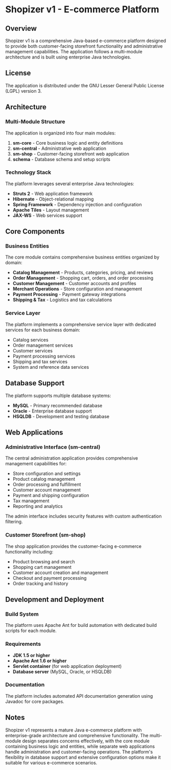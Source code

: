 # Shopizer v1 - E-commerce Platform

## Overview

Shopizer v1 is a comprehensive Java-based e-commerce platform designed to provide both customer-facing storefront functionality and administrative management capabilities. The application follows a multi-module architecture and is built using enterprise Java technologies.

## License

The application is distributed under the GNU Lesser General Public License (LGPL) version 3.

## Architecture

### Multi-Module Structure

The application is organized into four main modules:

1. **sm-core** - Core business logic and entity definitions 
2. **sm-central** - Administrative web application
3. **sm-shop** - Customer-facing storefront web application
4. **schema** - Database schema and setup scripts

### Technology Stack

The platform leverages several enterprise Java technologies:

- **Struts 2** - Web application framework
- **Hibernate** - Object-relational mapping
- **Spring Framework** - Dependency injection and configuration
- **Apache Tiles** - Layout management
- **JAX-WS** - Web services support

## Core Components

### Business Entities

The core module contains comprehensive business entities organized by domain:

- **Catalog Management** - Products, categories, pricing, and reviews
- **Order Management** - Shopping cart, orders, and order processing
- **Customer Management** - Customer accounts and profiles
- **Merchant Operations** - Store configuration and management
- **Payment Processing** - Payment gateway integrations
- **Shipping & Tax** - Logistics and tax calculations

### Service Layer

The platform implements a comprehensive service layer with dedicated services for each business domain:

- Catalog services
- Order management services  
- Customer services
- Payment processing services
- Shipping and tax services
- System and reference data services

## Database Support

The platform supports multiple database systems:

- **MySQL** - Primary recommended database
- **Oracle** - Enterprise database support
- **HSQLDB** - Development and testing database

## Web Applications

### Administrative Interface (sm-central)

The central administration application provides comprehensive management capabilities for:

- Store configuration and settings
- Product catalog management
- Order processing and fulfillment
- Customer account management
- Payment and shipping configuration
- Tax management
- Reporting and analytics

The admin interface includes security features with custom authentication filtering.

### Customer Storefront (sm-shop)

The shop application provides the customer-facing e-commerce functionality including:

- Product browsing and search
- Shopping cart management
- Customer account creation and management
- Checkout and payment processing
- Order tracking and history

## Development and Deployment

### Build System

The platform uses Apache Ant for build automation with dedicated build scripts for each module.

### Requirements

- **JDK 1.5 or higher**
- **Apache Ant 1.6 or higher**
- **Servlet container** (for web application deployment)
- **Database server** (MySQL, Oracle, or HSQLDB)

### Documentation

The platform includes automated API documentation generation using Javadoc for core packages.

## Notes

Shopizer v1 represents a mature Java e-commerce platform with enterprise-grade architecture and comprehensive functionality. The multi-module design separates concerns effectively, with the core module containing business logic and entities, while separate web applications handle administration and customer-facing operations. The platform's flexibility in database support and extensive configuration options make it suitable for various e-commerce scenarios.
